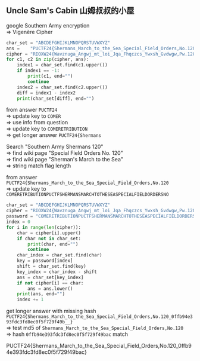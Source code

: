 ## Uncle Sam's Cabin 山姆叔叔的小屋

google Southern Army encryption<br>
=> Vigenère Cipher


```py
char_set = "ABCDEFGHIJKLMNOPQRSTUVWXYZ"
ans =    "PUCTF24{Shermans_March_to_the_Sea_Special_Field_Orders,No.120_"
cipher = "RIOXW24{Wavznuga_Angwj_mt_loi_Jqa_Fhqczcs_Ywxsh_Gvdwgw,Pw.120_"
for c1, c2 in zip(cipher, ans):
    index1 = char_set.find(c1.upper())
    if index1 == -1:
        print(c1, end="")
        continue
    index2 = char_set.find(c2.upper())
    diff = index1 - index2
    print(char_set[diff], end="")
```

from answer `PUCTF24`<br>
=> update key to `COMER`<br>
=> use info from question<br>
=> update key to `COMERETRIBUTION`<br>
=> get longer answer `PUCTF24{Shermans`

Search "Southern Army Shermans 120"<br>
=> find wiki page "Special Field Orders No. 120"<br>
=> find wiki page "Sherman's March to the Sea"<br>
=> string match flag length<br>

from answer `PUCTF24{Shermans_March_to_the_Sea_Special_Field_Orders,No.120`<br>
=> update key to `COMERETRIBUTIONPUCTFSHERMANSMARCHTOTHESEASPECIALFIELDORDERSNO`

```py
char_set = "ABCDEFGHIJKLMNOPQRSTUVWXYZ"
cipher = "RIOXW24{Wavznuga_Angwj_mt_loi_Jqa_Fhqczcs_Ywxsh_Gvdwgw,Pw.120_0fqg94m393jof3tu8hg0w5x729s49pfh}"
password = "COMERETRIBUTIONPUCTFSHERMANSMARCHTOTHESEASPECIALFIELDORDERSNO"
index = 0
for i in range(len(cipher)):
    char = cipher[i].upper()
    if char not in char_set:
        print(char, end="")
        continue
    char_index = char_set.find(char)
    key = password[index]
    shift = char_set.find(key)
    key_index = char_index - shift
    ans = char_set[key_index]
    if not cipher[i] == char:
        ans = ans.lower()
    print(ans, end="")
    index += 1
```

get longer answer with missing hash
`PUCTF24{Shermans_March_to_the_Sea_Special_Field_Orders,No.120_0ffb94e393fdc3fd8ec0f5f729f49b__}`<br>
=> test md5 of `Shermans_March_to_the_Sea_Special_Field_Orders,No.120`<br>
=> hash `0ffb94e393fdc3fd8ec0f5f729f49bac` match

PUCTF24{Shermans_March_to_the_Sea_Special_Field_Orders,No.120_0ffb94e393fdc3fd8ec0f5f729f49bac}